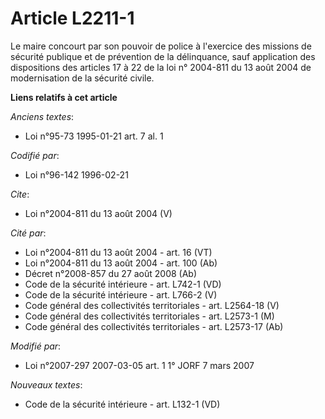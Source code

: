 # Article L2211-1

Le maire concourt par son pouvoir de police à l'exercice des missions de sécurité publique et de prévention de la
délinquance, sauf application des dispositions des articles 17 à 22 de la loi n° 2004-811 du 13 août 2004 de modernisation de
la sécurité civile.

**Liens relatifs à cet article**

_Anciens textes_:

  - Loi n°95-73 1995-01-21 art. 7 al. 1

_Codifié par_:

  - Loi n°96-142 1996-02-21

_Cite_:

  - Loi n°2004-811 du 13 août 2004 (V)

_Cité par_:

  - Loi n°2004-811 du 13 août 2004 - art. 16 (VT)
  - Loi n°2004-811 du 13 août 2004 - art. 100 (Ab)
  - Décret n°2008-857 du 27 août 2008 (Ab)
  - Code de la sécurité intérieure - art. L742-1 (VD)
  - Code de la sécurité intérieure - art. L766-2 (V)
  - Code général des collectivités territoriales - art. L2564-18 (V)
  - Code général des collectivités territoriales - art. L2573-1 (M)
  - Code général des collectivités territoriales - art. L2573-17 (Ab)

_Modifié par_:

  - Loi n°2007-297 2007-03-05 art. 1 1° JORF 7 mars 2007

_Nouveaux textes_:

  - Code de la sécurité intérieure - art. L132-1 (VD)

